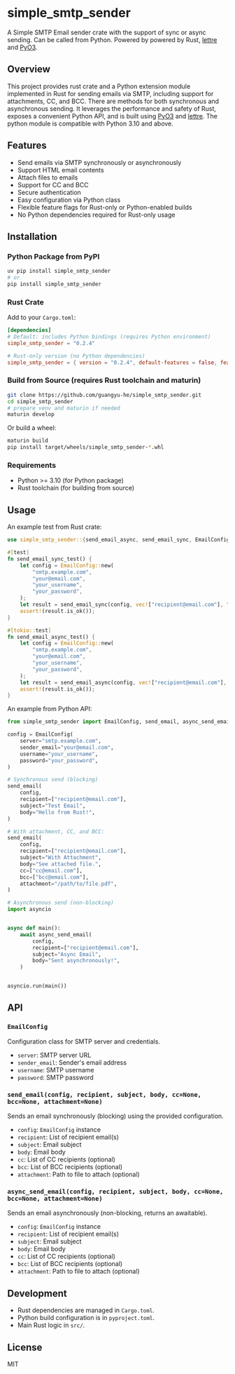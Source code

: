 # simple_smtp_sender

A Simple SMTP Email sender crate with the support of sync or async sending.
Can be called from Python. Powered by powered by Rust, [lettre](https://lettre.rs/)
and [PyO3](https://github.com/PyO3/pyo3).

## Overview

This project provides rust crate and a Python extension module implemented in Rust for sending emails via SMTP,
including support for
attachments, CC, and BCC. There are methods for both synchronous and asynchronous sending.
It leverages the performance and safety of Rust, exposes a convenient Python API, and is built
using [PyO3](https://github.com/PyO3/pyo3) and [lettre](https://lettre.rs/).
The python module is compatible with Python 3.10 and above.

## Features

- Send emails via SMTP synchronously or asynchronously
- Support HTML email contents
- Attach files to emails
- Support for CC and BCC
- Secure authentication
- Easy configuration via Python class
- Flexible feature flags for Rust-only or Python-enabled builds
- No Python dependencies required for Rust-only usage

## Installation

### Python Package from PyPI

```bash
uv pip install simple_smtp_sender
# or
pip install simple_smtp_sender
```

### Rust Crate

Add to your `Cargo.toml`:

```toml
[dependencies]
# Default: includes Python bindings (requires Python environment)
simple_smtp_sender = "0.2.4"

# Rust-only version (no Python dependencies)
simple_smtp_sender = { version = "0.2.4", default-features = false, features = ["rslib"] }
```

### Build from Source (requires Rust toolchain and maturin)

```bash
git clone https://github.com/guangyu-he/simple_smtp_sender.git
cd simple_smtp_sender
# prepare venv and maturin if needed
maturin develop
```

Or build a wheel:

```bash
maturin build
pip install target/wheels/simple_smtp_sender-*.whl
```

### Requirements

- Python >= 3.10 (for Python package)
- Rust toolchain (for building from source)

## Usage

An example test from Rust crate:

```rust
use simple_smtp_sender::{send_email_async, send_email_sync, EmailConfig};

#[test]
fn send_email_sync_test() {
    let config = EmailConfig::new(
        "smtp.example.com",
        "your@email.com",
        "your_username",
        "your_password",
    );
    let result = send_email_sync(config, vec!["recipient@email.com"], "Test Email", "Hello from Rust!", None, None, None);
    assert!(result.is_ok());
}

#[tokio::test]
fn send_email_async_test() {
    let config = EmailConfig::new(
        "smtp.example.com",
        "your@email.com",
        "your_username",
        "your_password",
    );
    let result = send_email_async(config, vec!["recipient@email.com"], "Test Email", "Hello from Rust!", None, None, None).await;
    assert!(result.is_ok());
}

```

An example from Python API:

```python
from simple_smtp_sender import EmailConfig, send_email, async_send_email

config = EmailConfig(
    server="smtp.example.com",
    sender_email="your@email.com",
    username="your_username",
    password="your_password",
)

# Synchronous send (blocking)
send_email(
    config,
    recipient=["recipient@email.com"],
    subject="Test Email",
    body="Hello from Rust!",
)

# With attachment, CC, and BCC:
send_email(
    config,
    recipient=["recipient@email.com"],
    subject="With Attachment",
    body="See attached file.",
    cc=["cc@email.com"],
    bcc=["bcc@email.com"],
    attachment="/path/to/file.pdf",
)

# Asynchronous send (non-blocking)
import asyncio


async def main():
    await async_send_email(
        config,
        recipient=["recipient@email.com"],
        subject="Async Email",
        body="Sent asynchronously!",
    )


asyncio.run(main())

```

## API

### `EmailConfig`

Configuration class for SMTP server and credentials.

- `server`: SMTP server URL
- `sender_email`: Sender's email address
- `username`: SMTP username
- `password`: SMTP password

### `send_email(config, recipient, subject, body, cc=None, bcc=None, attachment=None)`

Sends an email synchronously (blocking) using the provided configuration.

- `config`: `EmailConfig` instance
- `recipient`: List of recipient email(s)
- `subject`: Email subject
- `body`: Email body
- `cc`: List of CC recipients (optional)
- `bcc`: List of BCC recipients (optional)
- `attachment`: Path to file to attach (optional)

### `async_send_email(config, recipient, subject, body, cc=None, bcc=None, attachment=None)`

Sends an email asynchronously (non-blocking, returns an awaitable).

- `config`: `EmailConfig` instance
- `recipient`: List of recipient email(s)
- `subject`: Email subject
- `body`: Email body
- `cc`: List of CC recipients (optional)
- `bcc`: List of BCC recipients (optional)
- `attachment`: Path to file to attach (optional)

## Development

- Rust dependencies are managed in `Cargo.toml`.
- Python build configuration is in `pyproject.toml`.
- Main Rust logic in `src/`.

## License

MIT
